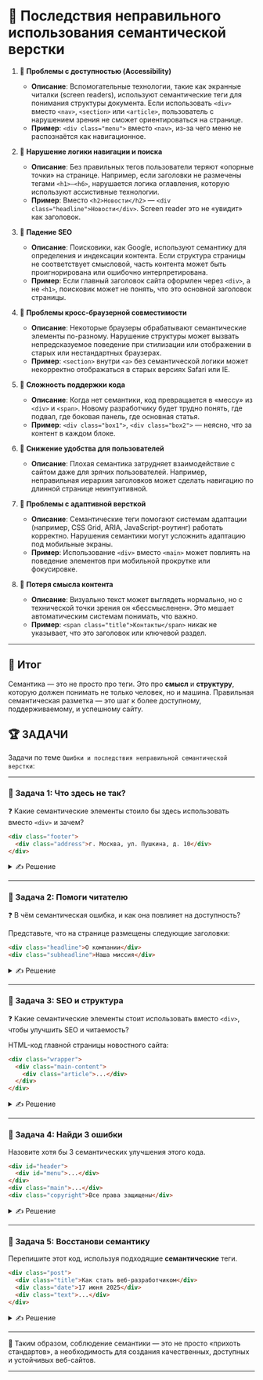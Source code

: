 # 📌 Последствия неправильного использования семантической верстки

1. 🔹 **Проблемы с доступностью (Accessibility)**

    * **Описание**: Вспомогательные технологии, такие как экранные читалки (screen readers), используют семантические теги для понимания структуры документа. Если использовать `<div>` вместо `<nav>`, `<section>` или `<article>`, пользователь с нарушением зрения не сможет ориентироваться на странице.
    * **Пример**: `<div class="menu">` вместо `<nav>`, из-за чего меню не распознаётся как навигационное.

2. 🔹 **Нарушение логики навигации и поиска**

    * **Описание**: Без правильных тегов пользователи теряют «опорные точки» на странице. Например, если заголовки не размечены тегами `<h1>–<h6>`, нарушается логика оглавления, которую используют ассистивные технологии.
    * **Пример**: Вместо `<h2>Новости</h2>` — `<div class="headline">Новости</div>`. Screen reader это не «увидит» как заголовок.

3. 🔹 **Падение SEO**

    * **Описание**: Поисковики, как Google, используют семантику для определения и индексации контента. Если структура страницы не соответствует смысловой, часть контента может быть проигнорирована или ошибочно интерпретирована.
    * **Пример**: Если главный заголовок сайта оформлен через `<div>`, а не `<h1>`, поисковик может не понять, что это основной заголовок страницы.

4. 🔹 **Проблемы кросс-браузерной совместимости**

    * **Описание**: Некоторые браузеры обрабатывают семантические элементы по-разному. Нарушение структуры может вызвать непредсказуемое поведение при стилизации или отображении в старых или нестандартных браузерах.
    * **Пример**: `<section>` внутри `<a>` без семантической логики может некорректно отображаться в старых версиях Safari или IE.

5. 🔹 **Сложность поддержки кода**

    * **Описание**: Когда нет семантики, код превращается в «мессу» из `<div>` и `<span>`. Новому разработчику будет трудно понять, где подвал, где боковая панель, где основная статья.
    * **Пример**: `<div class="box1">`, `<div class="box2">` — неясно, что за контент в каждом блоке.

6. 🔹 **Снижение удобства для пользователей**

    * **Описание**: Плохая семантика затрудняет взаимодействие с сайтом даже для зрячих пользователей. Например, неправильная иерархия заголовков может сделать навигацию по длинной странице неинтуитивной.

7. 🔹 **Проблемы с адаптивной версткой**

    * **Описание**: Семантические теги помогают системам адаптации (например, CSS Grid, ARIA, JavaScript-роутинг) работать корректно. Нарушения семантики могут усложнить адаптацию под мобильные экраны.
    * **Пример**: Использование `<div>` вместо `<main>` может повлиять на поведение элементов при мобильной прокрутке или фокусировке.

8. 🔹 **Потеря смысла контента**

    * **Описание**: Визуально текст может выглядеть нормально, но с технической точки зрения он «бессмысленен». Это мешает автоматическим системам понимать, что важно.
    * **Пример**: `<span class="title">Контакты</span>` никак не указывает, что это заголовок или ключевой раздел.

---

## 🎯 Итог

Семантика — это не просто про теги. Это про **смысл** и **структуру**, которую должен понимать не только человек, но и машина. Правильная семантическая разметка — это шаг к более доступному, поддерживаемому, и успешному сайту.

## 🏆 ЗАДАЧИ
Задачи по теме `Ошибки и последствия неправильной семантической верстки`:

---

### 📌 Задача 1: Что здесь не так?

❓ Какие семантические элементы стоило бы здесь использовать вместо `<div>` и зачем?

```html
<div class="footer">
  <div class="address">г. Москва, ул. Пушкина, д. 10</div>
</div>
```


<details>
<summary>✍ Решение</summary>

Вместо `<div class="footer">` стоит использовать `<footer>`, а вместо `<div class="address">` — `<address>`. Это позволит:

* явно обозначить подвал страницы,
* указать, что блок содержит контактную информацию, улучшив доступность и SEO.

Пример исправленного кода:

```html
<footer>
  <address>г. Москва, ул. Пушкина, д. 10</address>
</footer>
```

</details>

---

### 📌 Задача 2: Помоги читателю

❓ В чём семантическая ошибка, и как она повлияет на доступность?

Представьте, что на странице размещены следующие заголовки:

```html
<div class="headline">О компании</div>
<div class="subheadline">Наша миссия</div>
```


<details>
<summary>✍ Решение</summary>

Использование `<div>` вместо заголовков `<h1>`–`<h6>` лишает страницу логичной иерархии. Ассистивные технологии не смогут построить оглавление, затрудняя навигацию для пользователей с нарушением зрения.

Правильный вариант:

```html
<h1>О компании</h1>
<h2>Наша миссия</h2>
```

</details>

---

### 📌 Задача 3: SEO и структура
❓ Какие семантические элементы стоит использовать вместо `<div>`, чтобы улучшить SEO и читаемость?

HTML-код главной страницы новостного сайта:

```html
<div class="wrapper">
  <div class="main-content">
    <div class="article">...</div>
  </div>
</div>
```


<details>
<summary>✍ Решение</summary>

Подходящие теги:

* `<main>` — для основного содержимого,
* `<article>` — для отдельного материала/новости.

Правильный вариант:

```html
<main>
  <article>...</article>
</main>
```

Это даст понять поисковым системам, что содержимое внутри `<article>` — самостоятельная единица контента.

</details>

---

### 📌 Задача 4: Найди 3 ошибки

Назовите хотя бы 3 семантических улучшения этого кода.

```html
<div id="header">
  <div id="menu">...</div>
</div>
<div class="main">...</div>
<div class="copyright">Все права защищены</div>
```


<details>
<summary>✍ Решение</summary>

Ошибки:

1. `<div id="header">` → `<header>`
2. `<div id="menu">` → `<nav>`
3. `<div class="main">` → `<main>`
4. `<div class="copyright">` → `<footer>` (если это низ сайта)

Правильный код:

```html
<header>
  <nav>...</nav>
</header>
<main>...</main>
<footer>Все права защищены</footer>
```

</details>

---

### 📌 Задача 5: Восстанови семантику

Перепишите этот код, используя подходящие **семантические** теги.

```html
<div class="post">
  <div class="title">Как стать веб-разработчиком</div>
  <div class="date">17 июня 2025</div>
  <div class="text">...</div>
</div>
```


<details>
<summary>✍ Решение</summary>

```html
<article>
  <h2>Как стать веб-разработчиком</h2>
  <time datetime="2025-06-17">17 июня 2025</time>
  <p>...</p>
</article>
```

</details>

---

🎉 Таким образом, соблюдение семантики — это не просто «прихоть стандартов», а необходимость для создания качественных, доступных и устойчивых веб-сайтов.

---